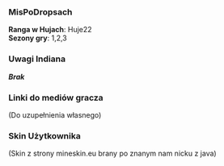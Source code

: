### MisPoDropsach

[//]: # (**Aktualny Znany Nick BE**: [KENTREXXX1099]&#40;https://account.xbox.com/pl-pl/profile?gamertag=KENTREXXX1099&#41; <br>)

[//]: # (**Aktualny Znany Nick JE**: KENTREXXX1099 &#40;non-premium&#41; <br>)
**Ranga w Hujach**: Huje22 <br>
**Sezony gry**: 1,2,3 <br>

### Uwagi Indiana

***Brak***

### Linki do mediów gracza

(Do uzupełnienia własnego)

### Skin Użytkownika

(Skin z strony mineskin.eu brany po znanym nam nicku z java) <br>

[//]: # (![Head]&#40;https://mineskin.eu/headhelm/KENTREXXX1099/90.png&#41;)

[//]: # (![Head]&#40;https://mineskin.eu/head/KENTREXXX1099/90.png&#41;)

[//]: # (![Skin]&#40;https://mineskin.eu/armor/bust/KENTREXXX1099/90.png&#41;)

[//]: # (![Skin]&#40;https://mineskin.eu/bust/KENTREXXX1099/90.png&#41;)
